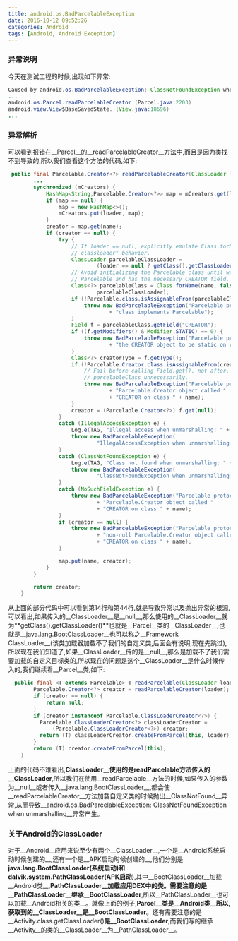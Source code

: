 ```yaml
---
title: android.os.BadParcelableException
date: 2016-10-12 09:52:26
categories: Android
tags: [Android, Android Exception]
---
```

### 异常说明
今天在测试工程的时候,出现如下异常:
```java
Caused by android.os.BadParcelableException: ClassNotFoundException when unmarshalling:
...
android.os.Parcel.readParcelableCreator (Parcel.java:2203)
android.view.View$BaseSavedState. (View.java:18696)
...
```

<!--more-->

### 异常解析
可以看到报错在__Parcel__的__readParcelableCreator__方法中,而且是因为类找不到导致的,所以我们查看这个方法的代码,如下:
```java
 public final Parcelable.Creator<?> readParcelableCreator(ClassLoader loader) {
        ...
        synchronized (mCreators) {
            HashMap<String,Parcelable.Creator<?>> map = mCreators.get(loader);
            if (map == null) {
                map = new HashMap<>();
                mCreators.put(loader, map);
            }
            creator = map.get(name);
            if (creator == null) {
                try {
                    // If loader == null, explicitly emulate Class.forName(String) "caller
                    // classloader" behavior.
                    ClassLoader parcelableClassLoader =
                            (loader == null ? getClass().getClassLoader() : loader);
                    // Avoid initializing the Parcelable class until we know it implements
                    // Parcelable and has the necessary CREATOR field. http://b/1171613.
                    Class<?> parcelableClass = Class.forName(name, false /* initialize */,
                            parcelableClassLoader);
                    if (!Parcelable.class.isAssignableFrom(parcelableClass)) {
                        throw new BadParcelableException("Parcelable protocol requires that the "
                                + "class implements Parcelable");
                    }
                    Field f = parcelableClass.getField("CREATOR");
                    if ((f.getModifiers() & Modifier.STATIC) == 0) {
                        throw new BadParcelableException("Parcelable protocol requires "
                                + "the CREATOR object to be static on class " + name);
                    }
                    Class<?> creatorType = f.getType();
                    if (!Parcelable.Creator.class.isAssignableFrom(creatorType)) {
                        // Fail before calling Field.get(), not after, to avoid initializing
                        // parcelableClass unnecessarily.
                        throw new BadParcelableException("Parcelable protocol requires a "
                                + "Parcelable.Creator object called "
                                + "CREATOR on class " + name);
                    }
                    creator = (Parcelable.Creator<?>) f.get(null);
                }
                catch (IllegalAccessException e) {
                    Log.e(TAG, "Illegal access when unmarshalling: " + name, e);
                    throw new BadParcelableException(
                            "IllegalAccessException when unmarshalling: " + name);
                }
                catch (ClassNotFoundException e) {
                    Log.e(TAG, "Class not found when unmarshalling: " + name, e);
                    throw new BadParcelableException(
                            "ClassNotFoundException when unmarshalling: " + name);
                }
                catch (NoSuchFieldException e) {
                    throw new BadParcelableException("Parcelable protocol requires a "
                            + "Parcelable.Creator object called "
                            + "CREATOR on class " + name);
                }
                if (creator == null) {
                    throw new BadParcelableException("Parcelable protocol requires a "
                            + "non-null Parcelable.Creator object called "
                            + "CREATOR on class " + name);
                }

                map.put(name, creator);
            }
        }

        return creator;
    }
```

从上面的部分代码中可以看到第14行和第44行,就是导致异常以及抛出异常的根源,可以看出,如果传入的__ClassLoader__是__null__,那么使用的__ClassLoader__就为**getClass().getClassLoader()**也就是__Parcel__类的__ClassLoader__,也就是__java.lang.BootClassLoader__也可以称之__Framework ClassLoader__(该类加载器加载不了我们的自定义类,后面会有说明,现在先跳过),所以现在我们知道了,如果__ClassLoader__传的是__null__,那么是加载不了我们需要加载的自定义目标类的,所以现在的问题是这个__ClassLoader__是什么时候传入的,我们继续看__Parcel__类,如下:
```java
  public final <T extends Parcelable> T readParcelable(ClassLoader loader) {
        Parcelable.Creator<?> creator = readParcelableCreator(loader);
        if (creator == null) {
            return null;
        }
        if (creator instanceof Parcelable.ClassLoaderCreator<?>) {
          Parcelable.ClassLoaderCreator<?> classLoaderCreator =
              (Parcelable.ClassLoaderCreator<?>) creator;
          return (T) classLoaderCreator.createFromParcel(this, loader);
        }
        return (T) creator.createFromParcel(this);
    }
```

上面的代码不难看出,__ClassLoader__使用的是**readParcelable**方法传入的__ClassLoader__,所以我们在使用__readParcelable__方法的时候,如果传入的参数为__null__或者传入__java.lang.BootClassLoader__,都会使__readParcelableCreator__方法加载自定义类的时候抛出__ClassNotFound__异常,从而导致__android.os.BadParcelableException: ClassNotFoundException when unmarshalling__异常产生。

### 关于Android的ClassLoader
对于__Android__应用来说至少有两个__ClassLoader__,一个是__Android系统启动时候创建的__,还有一个是__APK启动时候创建的__,他们分别是**java.lang.BootClassLoader(系统启动)**和**dalvik.system.PathClassLoader(APK启动)**,其中__BootClassLoader__加载__Android类__,__PathClassLoader__加载应用DEX中的类。需要注意的是__PathClassLoader__继承__BootClassLoader__,所以__PathClassLoader__也可以加载__Android相关的类__。就像上面的例子,__Parcel__类是__Android类__所以,获取到的__ClassLoader__是__BootClassLoader__。还有需要注意的是__Activity.class.getClassLoader()__是__BootClassLoader__,而我们写的继承__Activity__的类的__ClassLoader__为__PathClassLoader__。